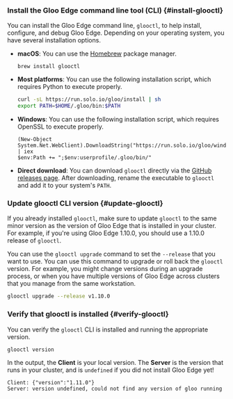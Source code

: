 ### Install the Gloo Edge command line tool (CLI) {#install-glooctl}

You can install the Gloo Edge command line, `glooctl`, to help install, configure, and debug Gloo Edge. Depending on your operating system, you have several installation options.

* **macOS**: You can use the [Homebrew](https://brew.sh) package manager.

  ```shell
  brew install glooctl
  ```

* **Most platforms**: You can use the following installation script, which requires Python to execute properly.

  ```bash
  curl -sL https://run.solo.io/gloo/install | sh
  export PATH=$HOME/.gloo/bin:$PATH
  ```

* **Windows**: You can use the following installation script, which requires OpenSSL to execute properly.
  
  ```pwsh
  (New-Object System.Net.WebClient).DownloadString("https://run.solo.io/gloo/windows/install") | iex
  $env:Path += ";$env:userprofile/.gloo/bin/"
  ```

* **Direct download**: You can download `glooctl` directly via the [GitHub releases page](https://github.com/solo-io/gloo/releases). After downloading, rename the executable to `glooctl` and add it to your system's `PATH`.

### Update glooctl CLI version {#update-glooctl}

If you already installed `glooctl`, make sure to update `glooctl` to the same minor version as the version of Gloo Edge that is installed in your cluster. For example, if you're using Gloo Edge 1.10.0, you should use a 1.10.0 release of `glooctl`.

You can use the `glooctl upgrade` command to set the `--release` that you want to use. You can use this command to upgrade or roll back the `glooctl` version. For example, you might change versions during an upgrade process, or when you have multiple versions of Gloo Edge across clusters that you manage from the same workstation.

```bash
glooctl upgrade --release v1.10.0
```

### Verify that glooctl is installed {#verify-glooctl}

You can verify the `glooctl` CLI is installed and running the appropriate version.

```bash
glooctl version
```

In the output, the **Client** is your local version. The **Server** is the version that runs in your cluster, and is `undefined` if you did not install Gloo Edge yet!

```shell
Client: {"version":"1.11.0"}
Server: version undefined, could not find any version of gloo running
```